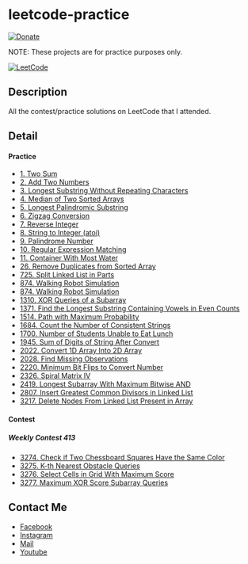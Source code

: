 # leetcode-practice
[![Donate](https://img.shields.io/badge/Donate-PayPal-green.svg)](https://www.paypal.me/conganhhcmus/1)

NOTE: These projects are for practice purposes only.

[![LeetCode](https://upload.wikimedia.org/wikipedia/commons/1/19/LeetCode_logo_black.png)](https://leetcode.com)


## Description
All the contest/practice solutions on LeetCode that I attended.

## Detail
#### Practice
- [1. Two Sum](https://github.com/conganhhcmus/leetcode-practice/blob/main/1/Solution.cs)
- [2. Add Two Numbers](https://github.com/conganhhcmus/leetcode-practice/blob/main/2/Solution.cs)
- [3. Longest Substring Without Repeating Characters](https://github.com/conganhhcmus/leetcode-practice/blob/main/3/Solution.cs)
- [4. Median of Two Sorted Arrays](https://github.com/conganhhcmus/leetcode-practice/blob/main/4/Solution.cs)
- [5. Longest Palindromic Substring](https://github.com/conganhhcmus/leetcode-practice/blob/main/5/Solution.cs)
- [6. Zigzag Conversion](https://github.com/conganhhcmus/leetcode-practice/blob/main/6/Solution.cs)
- [7. Reverse Integer](https://github.com/conganhhcmus/leetcode-practice/blob/main/7/Solution.cs)
- [8. String to Integer (atoi)](https://github.com/conganhhcmus/leetcode-practice/blob/main/8/Solution.cs)
- [9. Palindrome Number](https://github.com/conganhhcmus/leetcode-practice/blob/main/9/Solution.cs)
- [10. Regular Expression Matching](https://github.com/conganhhcmus/leetcode-practice/blob/main/10/Solution.cs)
- [11. Container With Most Water](https://github.com/conganhhcmus/leetcode-practice/blob/main/11/Solution.cs)
- [26. Remove Duplicates from Sorted Array](https://github.com/conganhhcmus/leetcode-practice/blob/main/26/Solution.cs)
- [725. Split Linked List in Parts](https://github.com/conganhhcmus/leetcode-practice/blob/main/725/Solution.cs)
- [874. Walking Robot Simulation](https://github.com/conganhhcmus/leetcode-practice/blob/main/874/Solution.cs)
- [874. Walking Robot Simulation](https://github.com/conganhhcmus/leetcode-practice/blob/main/874/Solution.cs)
- [1310. XOR Queries of a Subarray](https://github.com/conganhhcmus/leetcode-practice/blob/main/1310/Solution.cs)
- [1371. Find the Longest Substring Containing Vowels in Even Counts](https://github.com/conganhhcmus/leetcode-practice/blob/main/1371/Solution.cs)
- [1514. Path with Maximum Probability](https://github.com/conganhhcmus/leetcode-practice/blob/main/1514/Solution.cs)
- [1684. Count the Number of Consistent Strings](https://github.com/conganhhcmus/leetcode-practice/blob/main/1684/Solution.cs)
- [1700. Number of Students Unable to Eat Lunch](https://github.com/conganhhcmus/leetcode-practice/blob/main/1700/Solution.cs)
- [1945. Sum of Digits of String After Convert](https://github.com/conganhhcmus/leetcode-practice/blob/main/1945/Solution.cs)
- [2022. Convert 1D Array Into 2D Array](https://github.com/conganhhcmus/leetcode-practice/blob/main/2022/Solution.cs)
- [2028. Find Missing Observations](https://github.com/conganhhcmus/leetcode-practice/blob/main/2028/Solution.cs)
- [2220. Minimum Bit Flips to Convert Number](https://github.com/conganhhcmus/leetcode-practice/blob/main/2220/Solution.cs)
- [2326. Spiral Matrix IV](https://github.com/conganhhcmus/leetcode-practice/blob/main/2326/Solution.cs)
- [2419. Longest Subarray With Maximum Bitwise AND](https://github.com/conganhhcmus/leetcode-practice/blob/main/2419/Solution.cs)
- [2807. Insert Greatest Common Divisors in Linked List](https://github.com/conganhhcmus/leetcode-practice/blob/main/2807/Solution.cs)
- [3217. Delete Nodes From Linked List Present in Array](https://github.com/conganhhcmus/leetcode-practice/blob/main/3217/Solution.cs)


#### Contest
##### Weekly Contest 413
- [3274. Check if Two Chessboard Squares Have the Same Color](https://github.com/conganhhcmus/leetcode-practice/blob/main/3274/Solution.cs)
- [3275. K-th Nearest Obstacle Queries](https://github.com/conganhhcmus/leetcode-practice/blob/main/3275/Solution.cs)
- [3276. Select Cells in Grid With Maximum Score](https://github.com/conganhhcmus/leetcode-practice/blob/main/3276/Solution.cs)
- [3277. Maximum XOR Score Subarray Queries](https://github.com/conganhhcmus/leetcode-practice/blob/main/3277/Solution.cs)


## Contact Me
- [Facebook](https://www.facebook.com/conganhhcmus)
- [Instagram](https://www.instagram.com/conganhhcmus)
- [Mail](mailto:conganhhcmus@gmail.com)
- [Youtube](https://www.youtube.com/channel/UCExh5J_fK931tesMCry6_pw?view_as=subscriber)

